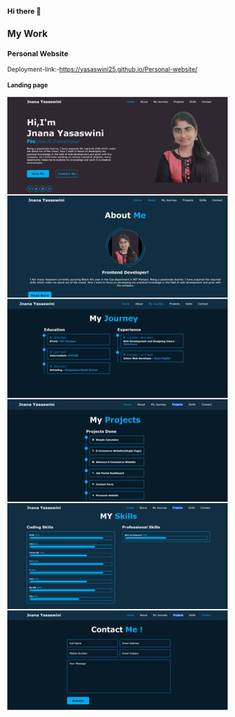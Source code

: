 ### Hi there 👋

<!--
**Yasaswini25/Yasaswini25** is a ✨ _special_ ✨ repository because its `README.md` (this file) appears on your GitHub profile.

Here are some ideas to get you started:

- 🔭 I’m currently working on ...
- 🌱 I’m currently learning ...
- 👯 I’m looking to collaborate on ...
- 🤔 I’m looking for help with ...
- 💬 Ask me about ...
- 📫 How to reach me: ...
- 😄 Pronouns: ...
- ⚡ Fun fact: ...
-->
## My Work
### Personal Website
Deployment-link:-https://yasaswini25.github.io/Personal-website/
#### Landing page
![landing](https://github.com/Yasaswini25/Personal-website/blob/main/ss/p1.png)
![landing](https://github.com/Yasaswini25/Personal-website/blob/main/ss/p2.png)
![landing](https://github.com/Yasaswini25/Personal-website/blob/main/ss/p3.png)
![landing](https://github.com/Yasaswini25/Personal-website/blob/main/ss/p4.png)
![landing](https://github.com/Yasaswini25/Personal-website/blob/main/ss/p5.png)
![landing](https://github.com/Yasaswini25/Personal-website/blob/main/ss/p6.png)


